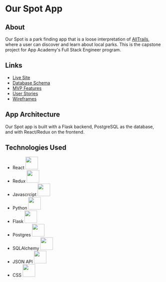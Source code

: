 # Our Spot App

## About
Our Spot is a park finding app that is a loose interpretation of [AllTrails](https://www.alltrails.com/), where a user can discover and learn about local parks. This is the capstone project for App Academy's Full Stack Engineer program.


## Links
- [Live Site](https://our-spot.herokuapp.com/)
- [Database Schema](https://github.com/jdijaili/our-spot-solo-capstone/wiki/Database-Schema)
- [MVP Features](https://github.com/jdijaili/our-spot-solo-capstone/wiki/MVP-Features)
- [User Stories](https://github.com/jdijaili/our-spot-solo-capstone/wiki/User-Stories)
- [Wireframes](https://github.com/jdijaili/our-spot-solo-capstone/wiki/Wireframes)

## App Architecture
Our Spot app is built with a Flask backend, PostgreSQL as the database, and with React/Redux on the frontend.

## Technologies Used
- React <img src="https://cdn.jsdelivr.net/gh/devicons/devicon/icons/react/react-original.svg" height=40/>
- Redux <img src="https://cdn.jsdelivr.net/gh/devicons/devicon/icons/redux/redux-original.svg" height=40/>
- Javascrcipt <img  src="https://cdn.jsdelivr.net/gh/devicons/devicon/icons/javascript/javascript-original.svg"  height=40/>
- Python <img  src="https://img.icons8.com/color/344/python--v1.png"  height=40/>
- Flask <img  src="https://cdn.jsdelivr.net/npm/simple-icons@3.13.0/icons/flask.svg"  height=40/>
- Postgres <img  src="https://cdn.jsdelivr.net/gh/devicons/devicon/icons/postgresql/postgresql-original.svg"  height=40/>
- SQLAlchemy <img src="https://www.sqlalchemy.org/img/sqla_logo.png" height=40/>
- JSON API <img  src="https://img.icons8.com/color/344/json--v1.png"  height=40/>
- CSS <img  src="https://cdn.jsdelivr.net/gh/devicons/devicon/icons/css3/css3-original.svg"  height=40/>
